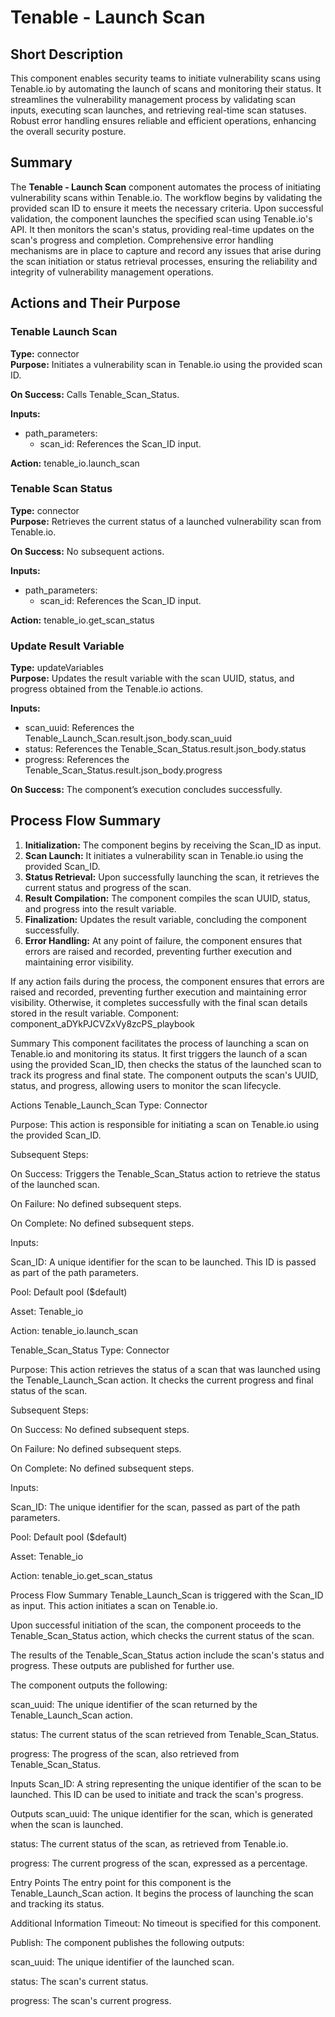 # Tenable - Launch Scan

## Short Description

This component enables security teams to initiate vulnerability scans using Tenable.io by automating the launch of scans and monitoring their status. It streamlines the vulnerability management process by validating scan inputs, executing scan launches, and retrieving real-time scan statuses. Robust error handling ensures reliable and efficient operations, enhancing the overall security posture.

## Summary

The **Tenable - Launch Scan** component automates the process of initiating vulnerability scans within Tenable.io. The workflow begins by validating the provided scan ID to ensure it meets the necessary criteria. Upon successful validation, the component launches the specified scan using Tenable.io's API. It then monitors the scan's status, providing real-time updates on the scan's progress and completion. Comprehensive error handling mechanisms are in place to capture and record any issues that arise during the scan initiation or status retrieval processes, ensuring the reliability and integrity of vulnerability management operations.

## Actions and Their Purpose

### Tenable Launch Scan
**Type:** connector  
**Purpose:** Initiates a vulnerability scan in Tenable.io using the provided scan ID.

**On Success:** Calls Tenable_Scan_Status.

**Inputs:**
- path_parameters: 
  - scan_id: References the Scan_ID input.

**Action:** tenable_io.launch_scan

### Tenable Scan Status
**Type:** connector  
**Purpose:** Retrieves the current status of a launched vulnerability scan from Tenable.io.

**On Success:** No subsequent actions.

**Inputs:**
- path_parameters: 
  - scan_id: References the Scan_ID input.

**Action:** tenable_io.get_scan_status

### Update Result Variable
**Type:** updateVariables  
**Purpose:** Updates the result variable with the scan UUID, status, and progress obtained from the Tenable.io actions.

**Inputs:**
- scan_uuid: References the Tenable_Launch_Scan.result.json_body.scan_uuid
- status: References the Tenable_Scan_Status.result.json_body.status
- progress: References the Tenable_Scan_Status.result.json_body.progress

**On Success:** The component’s execution concludes successfully.

## Process Flow Summary

1. **Initialization:** The component begins by receiving the Scan_ID as input.
2. **Scan Launch:** It initiates a vulnerability scan in Tenable.io using the provided Scan_ID.
3. **Status Retrieval:** Upon successfully launching the scan, it retrieves the current status and progress of the scan.
4. **Result Compilation:** The component compiles the scan UUID, status, and progress into the result variable.
5. **Finalization:** Updates the result variable, concluding the component successfully.
6. **Error Handling:** At any point of failure, the component ensures that errors are raised and recorded, preventing further execution and maintaining error visibility.

If any action fails during the process, the component ensures that errors are raised and recorded, preventing further execution and maintaining error visibility. Otherwise, it completes successfully with the final scan details stored in the result variable.
Component: component_aDYkPJCVZxVy8zcPS_playbook

Summary
This component facilitates the process of launching a scan on Tenable.io and monitoring its status. It first triggers the launch of a scan using the provided Scan_ID, then checks the status of the launched scan to track its progress and final state. The component outputs the scan's UUID, status, and progress, allowing users to monitor the scan lifecycle.

Actions
Tenable_Launch_Scan
Type: Connector

Purpose: This action is responsible for initiating a scan on Tenable.io using the provided Scan_ID.

Subsequent Steps: 

On Success: Triggers the Tenable_Scan_Status action to retrieve the status of the launched scan.

On Failure: No defined subsequent steps.

On Complete: No defined subsequent steps.

Inputs:

Scan_ID: A unique identifier for the scan to be launched. This ID is passed as part of the path parameters.

Pool: Default pool ($default)

Asset: Tenable_io

Action: tenable_io.launch_scan

Tenable_Scan_Status
Type: Connector

Purpose: This action retrieves the status of a scan that was launched using the Tenable_Launch_Scan action. It checks the current progress and final status of the scan.

Subsequent Steps: 

On Success: No defined subsequent steps.

On Failure: No defined subsequent steps.

On Complete: No defined subsequent steps.

Inputs:

Scan_ID: The unique identifier for the scan, passed as part of the path parameters.

Pool: Default pool ($default)

Asset: Tenable_io

Action: tenable_io.get_scan_status

Process Flow Summary
Tenable_Launch_Scan is triggered with the Scan_ID as input. This action initiates a scan on Tenable.io.

Upon successful initiation of the scan, the component proceeds to the Tenable_Scan_Status action, which checks the current status of the scan.

The results of the Tenable_Scan_Status action include the scan's status and progress. These outputs are published for further use.

The component outputs the following:

scan_uuid: The unique identifier of the scan returned by the Tenable_Launch_Scan action.

status: The current status of the scan retrieved from Tenable_Scan_Status.

progress: The progress of the scan, also retrieved from Tenable_Scan_Status.

Inputs
Scan_ID: A string representing the unique identifier of the scan to be launched. This ID can be used to initiate and track the scan's progress.

Outputs
scan_uuid: The unique identifier for the scan, which is generated when the scan is launched.

status: The current status of the scan, as retrieved from Tenable.io.

progress: The current progress of the scan, expressed as a percentage.

Entry Points
The entry point for this component is the Tenable_Launch_Scan action. It begins the process of launching the scan and tracking its status.

Additional Information
Timeout: No timeout is specified for this component.

Publish: The component publishes the following outputs:

scan_uuid: The unique identifier of the launched scan.

status: The scan's current status.

progress: The scan's current progress.